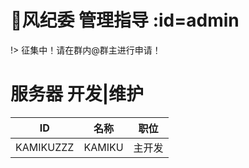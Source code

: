 # 👮风纪委 管理指导 :id=admin

!> 征集中！请在群内@群主进行申请！

# 服务器 开发|维护
| ID | 名称 | 职位 
| :----: | :----: | :----: |
| KAMIKUZZZ | KAMIKU | 主开发 | 
